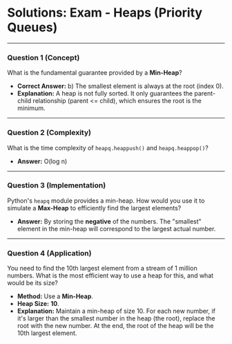 
# Solutions: Exam - Heaps (Priority Queues)

---

### Question 1 (Concept)

What is the fundamental guarantee provided by a **Min-Heap**?

- **Correct Answer:** b) The smallest element is always at the root (index 0).
- **Explanation:** A heap is not fully sorted. It only guarantees the parent-child relationship (parent <= child), which ensures the root is the minimum.

---

### Question 2 (Complexity)

What is the time complexity of `heapq.heappush()` and `heapq.heappop()`?

- **Answer:** O(log n)

---

### Question 3 (Implementation)

Python's `heapq` module provides a min-heap. How would you use it to simulate a **Max-Heap** to efficiently find the largest elements?

- **Answer:** By storing the **negative** of the numbers. The "smallest" element in the min-heap will correspond to the largest actual number.

---

### Question 4 (Application)

You need to find the 10th largest element from a stream of 1 million numbers. What is the most efficient way to use a heap for this, and what would be its size?

- **Method:** Use a **Min-Heap**.
- **Heap Size:** **10**.
- **Explanation:** Maintain a min-heap of size 10. For each new number, if it's larger than the smallest number in the heap (the root), replace the root with the new number. At the end, the root of the heap will be the 10th largest element.

